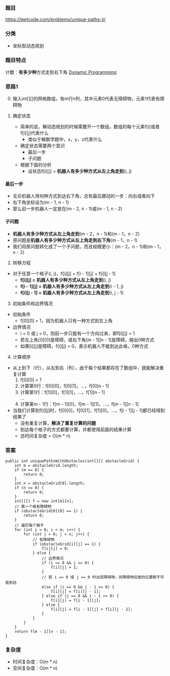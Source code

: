 ### 题目
https://leetcode.com/problems/unique-paths-ii/

### 分类
* 坐标型动态规划

### 题目特点
计数：**有多少种**方式走到右下角 [Dynamic Programming](https://github.com/HolmesJJ/CS2040S-Data-Structures-and-Algorithms/wiki/Dynamic-Programming)

### 思路1
0. 输入int[][]的网格数组，有m行n列，其中元素0代表无障碍物，元素1代表有障碍物

1. 确定状态
    * 简单的说，解动态规划的时候需要开一个数组，数组的每个元素f[i]或者f[i][j]代表什么
        * 类似于解数学题中，x，y，z代表什么  
    * 确定状态需要两个意识
        * 最后一步
        * 子问题
    * 根据下面的分析
        * 设状态f[i][j] = **机器人有多少种方式从左上角走到**(i, j)

#### 最后一步
* 无论机器人用何种方式到达右下角，总有最后挪动的一步：向右或者向下
* 右下角坐标设为(m - 1, n - 1)
* 那么前一步机器人一定是在(m - 2, n - 1)或(m - 1, n - 2)

#### 子问题
* **机器人有多少种方式从左上角走到**(m - 2，n - 1)和(m - 1，n - 2)
* 原问题是**机器人有多少种方式从左上角走到右下角**(m - 1，n - 1)
* 我们将原问题转化成了一个子问题，而且规模更小：(m - 2，n - 1)和(m - 1，n - 2)

2. 转移方程
* 对于任意一个格子(i, j)，f[i][j] = f[i - 1][j] + f[i][j - 1]
    * **f[i][j] = 机器人有多少种方式从左上角走到**(i, j)
    * **f[i - 1][j] = 机器人有多少种方式从左上角走到**(i - 1, j)
    * **f[i][j - 1] = 机器人有多少种方式从左上角走到**(i, j - 1)

3. 初始条件和边界情况
* 初始条件
    * f[0][0] = 1，因为机器人只有一种方式到左上角
* 边界情况
    * i = 0 或 j = 0，则前一步只能有一个方向过来，即f[i][j] = 1
    * 若左上角[0][0]是障碍，或右下角[m - 1][n - 1]是障碍，输出0种方式
    * 如果[i][j]是障碍，f[i][j] = 0，表示机器人不能到达此格，0种方式

4. 计算顺序
* 从上到下（行），从左到右（列），由于每个结果都存在了数组中，就能解决重复计算
    1. f[0][0] = 1
    2. 计算第0行：f[0][0]，f[0][1]，...，f[0][n - 1]
    3. 计算第1行：f[1][0]，f[1][1]，...，f[1][n - 1]
    <br>...<br>
    4. 计算第m - 1行：f[m - 1][0]，f[m - 1][1]，...，f[m - 1][n - 1]
* 当我们计算到f[i][j]时，f[0][0]，f[0][1]，f[1][0]，...，f[i - 1][j - 1]都已经得到结果了
    * 没有重复计算，**解决了重复计算的问题**
    * 到达每个格子的方式都要计算，并都使用前面的结果计算
    * 总时间复杂度 = O(m * n)

### 答案
```
public int uniquePathsWithObstacles(int[][] obstacleGrid) {
    int m = obstacleGrid.length;
    if (m == 0) {
        return 0;
    }
    int n = obstacleGrid[0].length;
    if (n == 0) {
        return 0;
    }
    int[][] f = new int[m][n];
    // 第一个格有障碍物
    if (obstacleGrid[0][0] == 1) {
        return 0;
    }
    // 遍历每个格子
    for (int i = 0; i < m; i++) {
        for (int j = 0; j < n; j++) {
            // 有障碍物
            if (obstacleGrid[i][j] == 1) {
                f[i][j] = 0;
            } else {
                // 边界情况
                if (i == 0 && j == 0) {
                    f[i][j] = 1;
                } 
                // 若 i == 0 或 j == 0 时出现障碍物，则障碍物后面的位置都不可能到达
                else if (i == 0 && j - 1 >= 0) {
                    f[i][j] = f[i][j - 1];
                } else if (j == 0 && i - 1 >= 0) {
                    f[i][j] = f[i - 1][j];
                } else {
                    f[i][j] = f[i - 1][j] + f[i][j - 1];
                }
            }
        }
    }
    return f[m - 1][n - 1];
}
```

### 复杂度
* 时间复杂度：O(m * n)
* 空间复杂度：O(m * n)
